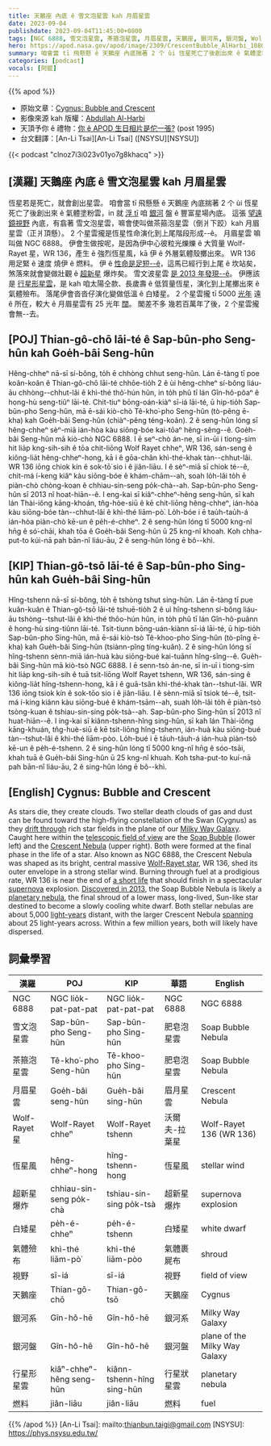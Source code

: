 ```yaml
---
title: 天鵝座 內底 ê 雪文泡星雲 kah 月眉星雲
date: 2023-09-04
publishdate: 2023-09-04T11:45:00+0800
tags: [NGC 6888, 雪文泡星雲, 茶箍泡星雲, 月眉星雲, 天鵝座, 銀河系, 銀河盤, Wolf-Rayet 星, WR 136, 恆星風, 超新星爆炸, 白矮星, 氣體殮布, 視野, 燃料]
hero: https://apod.nasa.gov/apod/image/2309/CrescentBubble_AlHarbi_1080.jpg
summary: 咱會當 tī 飛懸懸 ê 天鵝座 內底揣著 2 个 ùi 恆星死亡了後創出來 ê 氣體塗粉雲，in 就浮 tī 咱銀河盤 ê 豐富星場內底。
categories: [podcast]
vocals: [阿錕]
---
```


{{% apod %}}

- 原始文章：[Cygnus: Bubble and Crescent](https://apod.nasa.gov/apod/ap230904.html)
- 影像來源 kah 版權：[Abdullah Al-Harbi](https://www.instagram.com/a_alharbi97/)
- 天頂予你 ê 禮物：[你 ê APOD 生日相片是佗一張?](https://apod.nasa.gov/apod/calendar/allyears.html) (post 1995)
- 台文翻譯：[An-Li Tsai][An-Li Tsai] ([NSYSU][NSYSU])

{{< podcast "clnoz7i3i023v01yo7g8khacq" >}}

## [漢羅] 天鵝座 內底 ê 雪文泡星雲 kah 月眉星雲
恆星若是死亡，就會創出星雲。
咱會當 tī 飛懸懸 ê 天鵝座 內底揣著 2 个 ùi 恆星死亡了後創出來 ê 氣體塗粉雲，in 就 [浮 tī][drift through] 咱 [銀河][Milky Way Galaxy] 盤 ê 豐富星場內底。
這張 [望遠鏡視野][telescopic field of view] 內底，有翕著 雪文泡星雲，嘛會使叫做茶箍泡星雲（倒爿下跤）kah 月眉星雲（正爿頂懸）。
2 个星雲攏是恆星性命演化到上尾階段形成--ê。
月眉星雲 嘛叫做 NGC 6888。
伊會生做按呢，是因為伊中心彼粒光爍爍 ê 大質量 Wolf-Rayet 星，WR 136，產生 ê 強烈恆星風，kā 伊 ê 外層氣體殼擲出來。
WR 136 用足緊 ê 速度 燒伊 ê 燃料。
伊 ê [性命是足短--ê][a short life]，這馬已經行到上尾 ê 坎站矣，煞落來就會變做壯觀 ê [超新星][supernova] 爆炸矣。
雪文波星雲 [是 2013 年發現--ê][Discovered in 2013]。
伊應該是 [行星形星雲][planetary nebula]，是 kah 咱太陽仝款、長歲壽 ê 低質量恆星，演化到上尾擲出來 ê 氣體殮布。
落尾伊會沓沓仔演化變做低溫 ê 白矮星。
2 个星雲攏 tī 5000 [光年][light-years] 遠 ê 所在，較大 ê 月眉星雲有 25 光年 [闊][spanning]。
閣差不多 幾若百萬年了後，2 个星雲攏會無--去。

## [POJ] Thian-gô-chō lāi-té ê Sap-bûn-pho Seng-hûn kah Goe̍h-bâi Seng-hûn
Hêng-chheⁿ nā-sī sí-bông, to̍h ē chhòng chhut seng-hûn.
Lán ē-tàng tī poe koân-koân ê Thian-gô-chō lāi-té chhōe-tio̍h 2 ê ùi hêng-chheⁿ sí-bông liáu-āu chhòng--chhut-lâi ê khì-thé thô͘-hún hûn, in to̍h phû tī lán Gîn-hô-pôaⁿ ê hong-hù seng-tiûⁿ lāi-té.
Chit-tiuⁿ bōng-oán-kiàⁿ sī-iá lāi-té, ū hip-tio̍h Sap-bûn-pho Seng-hûn, mā ē-sái kiò-chò Tê-kho͘-pho Seng-hûn (tò-pêng ē-kha) kah Goe̍h-bâi Seng-hûn (chiàⁿ-pêng téng-koân).
2 ê seng-hûn lóng sī hêng-chheⁿ sèⁿ-miā ián-hòa kàu siōng-bóe kai-tōaⁿ hêng-sêng--ê.
Goe̍h-bâi Seng-hûn mā kiò-chò NGC 6888.
I ē seⁿ-chò án-ne, sī in-ūi i tiong-sim hit lia̍p kng-sih-sih ê tōa chit-liōng Wolf Rayet chheⁿ, WR 136, sán-seng ê kiông-lia̍t hêng-chheⁿ-hong, kā i ê gōa-chân khì-thé-khak tàn--chhut-lâi.
WR 136 iōng chiok kín ê sok-tō͘ sio i ê jiân-liāu.
I ê sèⁿ-miā sī chiok té--ê, chit-má í-keng kiâⁿ kàu siōng-bóe ê khám-chām--ah, soah lo̍h-lâi to̍h ē piàn-chò chòng-koan ê chhiau-sin-seng po̍k-chà--ah.
Sap-bûn-pho Seng-hûn sī 2013 nî hoat-hiān--ê.
I eng-kai sī kiâⁿ-chheⁿ-hêng seng-hûn, sī kah lán Thài-iông kāng-khoán, tn̂g-hòe-siū ê kē chit-liōng hêng-chheⁿ, ián-hòa kàu siōng-bóe tàn--chhut-lâi ê khì-thé liām-pò͘.
Lo̍h-bóe i ē tau̍h-tau̍h-á ián-hòa piàn-chò kē-un ê pe̍h-é-chheⁿ.
2 ê seng-hûn lóng tī 5000 kng-nî hn̄g ê só͘-chāi, khah tōa ê Goe̍h-bâi Seng-hûn ū 25 kng-nî khoah.
Koh chha-put-to kúi-nā pah bān-nî liáu-āu, 2 ê seng-hûn lóng ē bô--khì.

## [KIP] Thian-gô-tsō lāi-té ê Sap-bûn-pho Sing-hûn kah Gue̍h-bâi Sing-hûn
Hîng-tshenn nā-sī sí-bông, to̍h ē tshòng tshut sing-hûn.
Lán ē-tàng tī pue kuân-kuân ê Thian-gô-tsō lāi-té tshuē-tio̍h 2 ê uì hîng-tshenn sí-bông liáu-āu tshòng--tshut-lâi ê khì-thé thôo-hún hûn, in to̍h phû tī lán Gîn-hô-puânn ê hong-hù sing-tiûnn lāi-té.
Tsit-tiunn bōng-uán-kiànn sī-iá lāi-té, ū hip-tio̍h Sap-bûn-pho Sing-hûn, mā ē-sái kiò-tsò Tê-khoo-pho Sing-hûn (tò-pîng ē-kha) kah Gue̍h-bâi Sing-hûn (tsiànn-pîng tíng-kuân).
2 ê sing-hûn lóng sī hîng-tshenn sènn-miā ián-huà kàu siōng-bué kai-tuānn hîng-sîng--ê.
Gue̍h-bâi Sing-hûn mā kiò-tsò NGC 6888.
I ē senn-tsò án-ne, sī in-uī i tiong-sim hit lia̍p kng-sih-sih ê tuā tsit-liōng Wolf Rayet tshenn, WR 136, sán-sing ê kiông-lia̍t hîng-tshenn-hong, kā i ê guā-tsân khì-thé-khak tàn--tshut-lâi.
WR 136 iōng tsiok kín ê sok-tōo sio i ê jiân-liāu.
I ê sènn-miā sī tsiok té--ê, tsit-má í-king kiânn kàu siōng-bué ê khám-tsām--ah, suah lo̍h-lâi to̍h ē piàn-tsò tsòng-kuan ê tshiau-sin-sing po̍k-tsà--ah.
Sap-bûn-pho Sing-hûn sī 2013 nî huat-hiān--ê.
I ing-kai sī kiânn-tshenn-hîng sing-hûn, sī kah lán Thài-iông kāng-khuán, tn̂g-huè-siū ê kē tsit-liōng hîng-tshenn, ián-huà kàu siōng-bué tàn--tshut-lâi ê khì-thé liām-pòo.
Lo̍h-bué i ē ta̍uh-ta̍uh-á ián-huà piàn-tsò kē-un ê pe̍h-é-tshenn.
2 ê sing-hûn lóng tī 5000 kng-nî hn̄g ê sóo-tsāi, khah tuā ê Gue̍h-bâi Sing-hûn ū 25 kng-nî khuah.
Koh tsha-put-to kuí-nā pah bān-nî liáu-āu, 2 ê sing-hûn lóng ē bô--khì.

## [English] Cygnus: Bubble and Crescent
As stars die, they create clouds.
Two stellar death clouds of gas and dust can be found toward the high-flying constellation of the Swan (Cygnus) as they [drift through][drift through] rich star fields in the plane of our [Milky Way Galaxy][Milky Way Galaxy].
Caught here within the [telescopic field of view][telescopic field of view] are the [Soap Bubble][Soap Bubble] (lower left) and the [Crescent Nebula][Crescent Nebula] (upper right).
Both were formed at the final phase in the life of a star.
Also known as NGC 6888, the Crescent Nebula was shaped as its bright, central massive [Wolf-Rayet star][Wolf-Rayet star], WR 136, shed its outer envelope in a strong stellar wind.
Burning through fuel at a prodigious rate, WR 136 is near the end of [a short life][a short life] that should finish in a spectacular [supernova][supernova] explosion.
[Discovered in 2013][Discovered in 2013], the Soap Bubble Nebula is likely a [planetary nebula][planetary nebula], the final shroud of a lower mass, long-lived, Sun-like star destined to become a slowly cooling white dwarf.
Both stellar nebulas are about 5,000 [light-years][light-years] distant, with the larger Crescent Nebula [spanning][spanning] about 25 light-years across.
Within a few million years, both will likely have dispersed.

## 詞彙學習

|漢羅|POJ|KIP|華語|English|
|-|-|-|-|-|
|NGC 6888|NGC lio̍k-pat-pat-pat|NGC lio̍k-pat-pat-pat|NGC 6888|NGC 6888|
|雪文泡星雲|Sap-bûn-pho Seng-hûn|Sap-bûn-pho Sing-hûn|肥皂泡星雲|Soap Bubble Nebula|
|茶箍泡星雲|Tê-kho͘-pho Seng-hûn|Tê-khoo-pho Sing-hûn|肥皂泡星雲|Soap Bubble Nebula|
|月眉星雲|Goe̍h-bâi seng-hûn|Gue̍h-bâi sing-hûn|眉月星雲|Crescent Nebula|
|Wolf-Rayet 星|Wolf-Rayet chheⁿ|Wolf-Rayet tshenn|沃爾夫-拉葉星|Wolf-Rayet 136 (WR 136)|
|恆星風|hêng-chheⁿ-hong|hîng-tshenn-hong|恆星風|stellar wind|
|超新星爆炸|chhiau-sin-seng po̍k-chà|tshiau-sin-sing po̍k-tsà|超新星爆炸|supernova explosion|
|白矮星|pe̍h-é-chheⁿ|pe̍h-é-tshenn|白矮星|white dwarf|
|氣體殮布|khì-thé liām-pò͘|khì-thé liām-pòo|氣體裹屍布|shroud|
|視野|sī-iá|sī-iá|視野|field of view|
|天鵝座|Thian-gô-chō|Thian-gô-tsō|天鵝座|Cygnus|
|銀河系|Gîn-hô-hē|Gîn-hô-hē|銀河系|Milky Way Galaxy|
|銀河盤|Gîn-hô-hē|Gîn-hô-hē|銀河盤|plane of the Milky Way Galaxy|
|行星形星雲|kiâⁿ-chheⁿ-hêng seng-hûn|kiânn-tshenn-hîng sing-hûn|行星狀星雲|planetary nebula|
|燃料|jiân-liāu|jiân-liāu|燃料|fuel|

{{% /apod %}}
[An-Li Tsai]: mailto:thianbun.taigi@gmail.com
[NSYSU]: https://phys.nsysu.edu.tw/

[copyright]: https://apod.nasa.gov/apod/fap/lib/about_apod.html#srapply
[License]: https://creativecommons.org/licenses/by/2.0/

[drift through]:https://apod.nasa.gov/apod/ap150819.html
[Milky Way Galaxy]:http://www.atlasoftheuniverse.com/galaxy.html
[telescopic field of view]:https://www.instagram.com/p/CvNSVbhsXYs/
[Soap Bubble]:https://apod.nasa.gov/apod/ap150113.html
[Crescent Nebula]:https://apod.nasa.gov/apod/ap210617.html
[Wolf-Rayet star]:https://en.wikipedia.org/wiki/Wolf%E2%80%93Rayet_star
[a short life]:https://www.nasa.gov/image-feature/goddard/hubble-view-wolf-rayet-stars-intense-and-short-lived
[supernova]:https://youtu.be/wymMn-SmALY
[Discovered in 2013]:http://www.starimager.com/Image%20Gallery%20Pages/Hydrogen%20Alpha%20Images/ic%201318_AP_8%20pane%20mosaic_bubble%20nebula.htm
[planetary nebula]:https://en.wikipedia.org/wiki/Planetary_nebula
[light-years]:https://spaceplace.nasa.gov/light-year/en/
[spanning]:https://media.istockphoto.com/id/1170788685/photo/jumping-cat.jpg?s=612x612&w=0&k=20&c=_Ot_m-qULa-AS2ueDMH8Qc4vu8jdsNso2hzIxsVGjTw=
